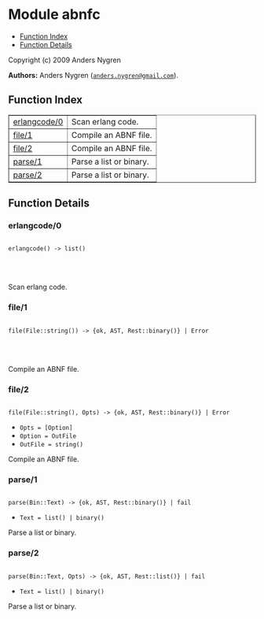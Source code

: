 

# Module abnfc #
* [Function Index](#index)
* [Function Details](#functions)

Copyright (c) 2009 Anders Nygren

__Authors:__ Anders Nygren ([`anders.nygren@gmail.com`](mailto:anders.nygren@gmail.com)).
<a name="index"></a>

## Function Index ##


<table width="100%" border="1" cellspacing="0" cellpadding="2" summary="function index"><tr><td valign="top"><a href="#erlangcode-0">erlangcode/0</a></td><td>Scan erlang code.</td></tr><tr><td valign="top"><a href="#file-1">file/1</a></td><td>Compile an ABNF file.</td></tr><tr><td valign="top"><a href="#file-2">file/2</a></td><td>Compile an ABNF file.</td></tr><tr><td valign="top"><a href="#parse-1">parse/1</a></td><td>Parse a list or binary.</td></tr><tr><td valign="top"><a href="#parse-2">parse/2</a></td><td>Parse a list or binary.</td></tr></table>


<a name="functions"></a>

## Function Details ##

<a name="erlangcode-0"></a>

### erlangcode/0 ###


<pre><code>
erlangcode() -&gt; list()
</code></pre>

<br></br>


Scan erlang code.
<a name="file-1"></a>

### file/1 ###


<pre><code>
file(File::string()) -&gt; {ok, AST, Rest::binary()} | Error
</code></pre>

<br></br>


Compile an ABNF file.
<a name="file-2"></a>

### file/2 ###


<pre><code>
file(File::string(), Opts) -&gt; {ok, AST, Rest::binary()} | Error
</code></pre>

<ul class="definitions"><li><code>Opts = [Option]</code></li><li><code>Option = OutFile</code></li><li><code>OutFile = string()</code></li></ul>

Compile an ABNF file.
<a name="parse-1"></a>

### parse/1 ###


<pre><code>
parse(Bin::Text) -&gt; {ok, AST, Rest::binary()} | fail
</code></pre>

<ul class="definitions"><li><code>Text = list() | binary()</code></li></ul>

Parse a list or binary.
<a name="parse-2"></a>

### parse/2 ###


<pre><code>
parse(Bin::Text, Opts) -&gt; {ok, AST, Rest::list()} | fail
</code></pre>

<ul class="definitions"><li><code>Text = list() | binary()</code></li></ul>

Parse a list or binary.
